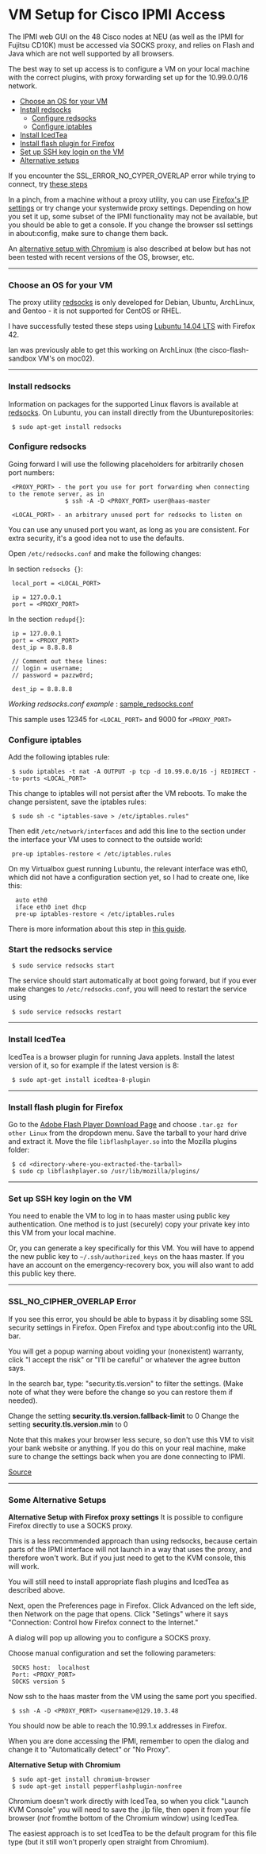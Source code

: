 # VM Setup for Cisco IPMI Access
The IPMI web GUI on the 48 Cisco nodes at NEU (as well as the IPMI for Fujitsu CD10K) must be accessed via SOCKS proxy, and relies on Flash and Java which are not well supported by all browsers.  

The best way to set up access is to configure a VM on your local machine with the correct plugins, with proxy forwarding set up for the 10.99.0.0/16 network.

* [Choose an OS for your VM](#choose-an-os-for-your-vm)
* [Install redsocks](#install-redsocks)
    * [Configure redsocks](#configure-redsocks)
    * [Configure iptables](#configure-iptables)
* [Install IcedTea](#install-icedtea)
* [Install flash plugin for Firefox](#install-flash-plugin-for-firefox)
* [Set up SSH key login on the VM](#set-up-ssh-key-login-on-the-vm)
* [Alternative setups](#some-alternative-setups)

If you encounter the SSL_ERROR_NO_CYPER_OVERLAP error while trying to connect, try [these steps](#ssl_no_cipher_overlap-error)

In a pinch, from a machine without a proxy utility, you can use [Firefox's IP settings](#using-firefox-proxy-settings) or try change your systemwide proxy settings.  Depending on how you set it up, some subset of the IPMI functionality may not be available, but you should be able to get a console.  If you change the browser ssl settings in about:config, make sure to change them back.

An [alternative setup with Chromium](#alternative-setup-with-chromium) is also described at below but has not been tested with recent versions of the OS, browser, etc.

******
### Choose an OS for your VM
The proxy utility [redsocks](http://darkk.net.ru/redsocks/) is only developed for Debian, Ubuntu, ArchLinux, and Gentoo - it is not supported for CentOS or RHEL.  

I have successfully tested these steps using [Lubuntu 14.04 LTS](https://help.ubuntu.com/community/Lubuntu/GetLubuntu) with Firefox 42.

Ian was previously able to get this working on ArchLinux (the cisco-flash-sandbox VM's on moc02).

******
### Install redsocks
Information on packages for the supported Linux flavors is available at [redsocks](http://darkk.net.ru/redsocks/).  On Lubuntu, you can install directly from the Ubunturepositories:

     $ sudo apt-get install redsocks


### Configure redsocks
Going forward I will use the following placeholders for arbitrarily chosen port numbers:

     <PROXY_PORT> - the port you use for port forwarding when connecting to the remote server, as in 
                    $ ssh -A -D <PROXY_PORT> user@haas-master

     <LOCAL_PORT> - an arbitrary unused port for redsocks to listen on

You can use any unused port you want, as long as you are consistent.  For extra security, it's a good idea not to use the defaults.

Open `/etc/redsocks.conf` and make the following changes:

In section `redsocks {}`:
     
     local_port = <LOCAL_PORT>
     
     ip = 127.0.0.1
     port = <PROXY_PORT>

In the section `redupd{}`:

     ip = 127.0.0.1
     port = <PROXY_PORT>
     dest_ip = 8.8.8.8

     // Comment out these lines:
     // login = username;
     // password = pazzw0rd;
    
     dest_ip = 8.8.8.8
     
*Working redsocks.conf example* : [sample_redsocks.conf](sample_redsocks.conf)    

This sample uses 12345 for `<LOCAL_PORT>` and 9000 for `<PROXY_PORT>` 

### Configure iptables
Add the following iptables rule:

     $ sudo iptables -t nat -A OUTPUT -p tcp -d 10.99.0.0/16 -j REDIRECT --to-ports <LOCAL_PORT>

This change to iptables will not persist after the VM reboots.  To make the change persistent, save the iptables rules:

     $ sudo sh -c "iptables-save > /etc/iptables.rules"

Then edit `/etc/network/interfaces` and add this line to the section under the interface your VM uses to connect to the outside world:

     pre-up iptables-restore < /etc/iptables.rules

On my Virtualbox guest running Lubuntu, the relevant interface was eth0, which did not have a configuration section yet, so I had to create one, like this:

      auto eth0
      iface eth0 inet dhcp
      pre-up iptables-restore < /etc/iptables.rules

There is more information about this step in [this guide](https://help.ubuntu.com/community/IptablesHowTo).

### Start the redsocks service

     $ sudo service redsocks start

The service should start automatically at boot going forward, but if you ever make changes to `/etc/redsocks.conf`, you will need to restart the service using 

     $ sudo service redsocks restart

******
### Install IcedTea
IcedTea is a browser plugin for running Java applets.  Install the latest version of it, so for example if the latest version is 8:

     $ sudo apt-get install icedtea-8-plugin 

******
### Install flash plugin for Firefox
Go to the [Adobe Flash Player Download Page](https://get.adobe.com/flashplayer/) and choose `.tar.gz for other Linux` from the dropdown menu.  Save the tarball to your hard drive and extract it.  Move the file `libflashplayer.so` into the Mozilla plugins folder:
     
     $ cd <directory-where-you-extracted-the-tarball>
     $ sudo cp libflashplayer.so /usr/lib/mozilla/plugins/

******
### Set up SSH key login on the VM
You need to enable the VM to log in to haas master using public key authentication. One method is to just (securely) copy your private key into this VM from your local machine.  

Or, you can generate a key specifically for this VM. You will have to append the new public key to `~/.ssh/authorized_keys` on the haas master. If you have an account on the emergency-recovery box, you will also want to add this public key there.

****** 
### SSL_NO_CIPHER_OVERLAP Error
If you see this error, you should be able to bypass it by disabling some SSL security settings in Firefox.  Open Firefox and type about:config into the URL bar.

You will get a popup warning about voiding your (nonexistent) warranty, click "I accept the risk" or "I'll be careful" or whatever the agree button says.

In the search bar, type: "security.tls.version" to filter the settings.  (Make note of what they were before the change so you can restore them if needed).

Change the setting **security.tls.version.fallback-limit** to 0
Change the setting **security.tls.version.min** to 0

Note that this makes your browser less secure, so don't use this VM to visit your bank website or anything.  If you do this on your real machine, make sure to change the settings back when you are done connecting to IPMI.

[Source](http://www.ryananddebi.com/2014/12/10/bypassing-the-ssl_error_no_cypher_overlap-error-in-firefox-34/)


******
### Some Alternative Setups 
 **Alternative Setup with Firefox proxy settings** 
It is possible to configure Firefox directly to use a SOCKS proxy. 

This is a less recommended approach than using redsocks, because certain parts of the IPMI interface will not launch in a way that uses the proxy, and therefore won't work. But if you just need to get to the KVM console, this will work.  

You will still need to install appropriate flash plugins and IcedTea as described above.

Next, open the Preferences page in Firefox.  Click Advanced on the left side, then Network on the page that opens.  Click "Setings" where it says "Connection: Control how Firefox connect to the Internet."

A dialog will pop up allowing you to configure a SOCKS proxy.

Choose manual configuration and set the following parameters:

     SOCKS host:  localhost
     Port: <PROXY_PORT>
     SOCKS version 5 

Now ssh to the haas master from the VM using the same port you specified.

     $ ssh -A -D <PROXY_PORT> <username>@129.10.3.48

You should now be able to reach the 10.99.1.x addresses in Firefox.

When you are done accessing the IPMI, remember to open the dialog and change it to "Automatically detect" or "No Proxy".

  **Alternative Setup with Chromium**

     $ sudo apt-get install chromium-browser
     $ sudo apt-get install pepperflashplugin-nonfree

Chromium doesn't work directly with IcedTea, so when you click "Launch KVM Console" you will need to save the .jlp file, then open it from your file browser (*not* fromthe bottom of the Chromium window) using IcedTea.  

The easiest approach is to set IcedTea to be the default program for this file type (but it still won't properly open straight from Chromium).

